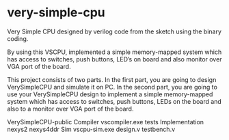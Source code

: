 # very-simple-cpu
Very Simple CPU designed by verilog code from the sketch using the binary coding.

By using this VSCPU, implemented a simple memory-mapped system which has access to switches, push buttons, LED’s on board and also monitor over VGA port of the board.

This project consists of two parts. In the first part, you are going to design VerySimpleCPU and simulate it on PC. In the second part, you are going to use your VerySimpleCPU design to implement a simple memory-mapped system which has access to switches, push buttons, LEDs on the board and also to a monitor over VGA port of the board.

VerySimpleCPU-public Compiler
vscompiler.exe
         tests
       Implementation
nexys2
nexys4ddr
Sim vscpu-sim.exe
design.v testbench.v
